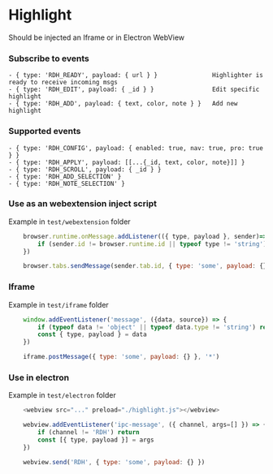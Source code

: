 # Highlight
Should be injected an Iframe or in Electron WebView

### Subscribe to events
    - { type: 'RDH_READY', payload: { url } }               Highlighter is ready to receive incoming msgs
    - { type: 'RDH_EDIT', payload: { _id } }                Edit specific highlight
    - { type: 'RDH_ADD', payload: { text, color, note } }   Add new highlight

### Supported events
    - { type: 'RDH_CONFIG', payload: { enabled: true, nav: true, pro: true } }
    - { type: 'RDH_APPLY', payload: [[...{_id, text, color, note}]] }
    - { type: 'RDH_SCROLL', payload: { _id } }
    - { type: 'RDH_ADD_SELECTION' }
    - { type: 'RDH_NOTE_SELECTION' }

### Use as an webextension inject script
Example in `test/webextension` folder

```js
    browser.runtime.onMessage.addListener(({ type, payload }, sender)=>{
        if (sender.id != browser.runtime.id || typeof type != 'string') return
    })

    browser.tabs.sendMessage(sender.tab.id, { type: 'some', payload: {} })
```

### Iframe
Example in `test/iframe` folder

```js
    window.addEventListener('message', ({data, source}) => {
        if (typeof data != 'object' || typeof data.type != 'string') return
        const { type, payload } = data
    })

    iframe.postMessage({ type: 'some', payload: {} }, '*')
```

### Use in electron
Example in `test/electron` folder

```js
    <webview src="..." preload="./highlight.js"></webview>

    webview.addEventListener('ipc-message', ({ channel, args=[] }) => {
        if (channel != 'RDH') return
        const [{ type, payload }] = args
    })

    webview.send('RDH', { type: 'some', payload: {} })
```